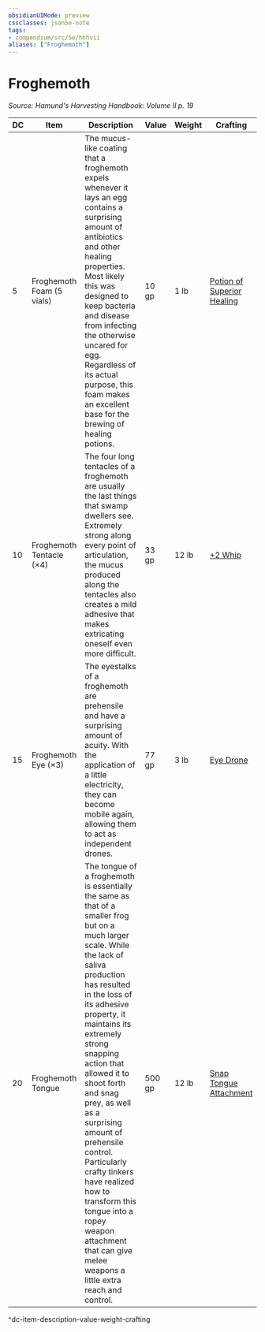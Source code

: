 ```yaml
---
obsidianUIMode: preview
cssclasses: json5e-note
tags:
- compendium/src/5e/hhhvii
aliases: ["Froghemoth"]
---
```

# Froghemoth
*Source: Hamund's Harvesting Handbook: Volume II p. 19* 

| DC | Item | Description | Value | Weight | Crafting |
|----|------|-------------|-------|--------|----------|
| 5 | Froghemoth Foam (5 vials) | The mucus-like coating that a froghemoth expels whenever it lays an egg contains a surprising amount of antibiotics and other healing properties. Most likely this was designed to keep bacteria and disease from infecting the otherwise uncared for egg. Regardless of its actual purpose, this foam makes an excellent base for the brewing of healing potions. | 10 gp | 1 lb | [Potion of Superior Healing](compendium/items/potion-of-superior-healing.md) |
| 10 | Froghemoth Tentacle (×4) | The four long tentacles of a froghemoth are usually the last things that swamp dwellers see. Extremely strong along every point of articulation, the mucus produced along the tentacles also creates a mild adhesive that makes extricating oneself even more difficult. | 33 gp | 12 lb | [+2 Whip](compendium/items/2-weapon.md) |
| 15 | Froghemoth Eye (×3) | The eyestalks of a froghemoth are prehensile and have a surprising amount of acuity. With the application of a little electricity, they can become mobile again, allowing them to act as independent drones. | 77 gp | 3 lb | [Eye Drone](compendium/items/eye-drone-hhhvii.md) |
| 20 | Froghemoth Tongue | The tongue of a froghemoth is essentially the same as that of a smaller frog but on a much larger scale. While the lack of saliva production has resulted in the loss of its adhesive property, it maintains its extremely strong snapping action that allowed it to shoot forth and snag prey, as well as a surprising amount of prehensile control. Particularly crafty tinkers have realized how to transform this tongue into a ropey weapon attachment that can give melee weapons a little extra reach and control. | 500 gp | 12 lb | [Snap Tongue Attachment](compendium/items/snap-tongue-attachment-hhhvii.md) |
^dc-item-description-value-weight-crafting